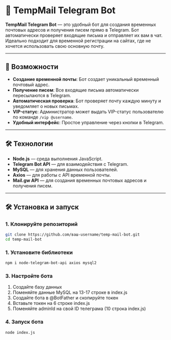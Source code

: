 # 📨 TempMail Telegram Bot

**TempMail Telegram Bot** — это удобный бот для создания временных почтовых адресов и получения писем прямо в Telegram. Бот автоматически проверяет входящие письма и отправляет их вам в чат. Идеально подходит для временной регистрации на сайтах, где не хочется использовать свою основную почту.

---

## 🚀 Возможности

- **Создание временной почты**: Бот создает уникальный временный почтовый адрес.
- **Получение писем**: Все входящие письма автоматически пересылаются в Telegram.
- **Автоматическая проверка**: Бот проверяет почту каждую минуту и уведомляет о новых письмах.
- **VIP-статус**: Администратор может выдать VIP-статус пользователю по команде `/vip @username`.
- **Удобный интерфейс**: Простое управление через кнопки в Telegram.
  
---

## 🛠️ Технологии

- **Node.js** — среда выполнения JavaScript.
- **Telegram Bot API** — для взаимодействия с Telegram.
- **MySQL** — для хранения данных пользователей.
- **Axios** — для работы с API временной почты.
- **Mail.gw API** — для создания временных почтовых адресов и получения писем.

---

## 🛠️ Установка и запуск

### 1. Клонируйте репозиторий

```bash
git clone https://github.com/ваш-username/temp-mail-bot.git
cd temp-mail-bot
```
### 1. Установите библиотеки
```bash
npm i node-telegram-bot-api axios mysql2
```
### 3. Настройте бота
1. Создайте базу данных
2. Поменяйте данные MySQL на 13-17 строке в index.js
3. Создайте бота в @BotFather и скопируйте токен
4. Вставьте токен на 6 строке index.js
5. Поменяйте adminId на свой ID телеграма (10 строка index.js)

### 4. Запуск бота
```bash
node index.js
```





